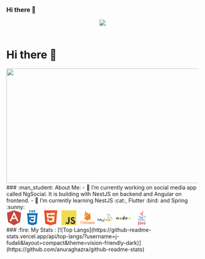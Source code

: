 ### Hi there 👋

<!--
**j-fudali/j-fudali** is a ✨ _special_ ✨ repository because its `README.md` (this file) appears on your GitHub profile.

Here are some ideas to get you started:

- 🔭 I’m currently working on ...
- 🌱 I’m currently learning ...
- 👯 I’m looking to collaborate on ...
- 🤔 I’m looking for help with ...
- 💬 Ask me about ...
- 📫 How to reach me: ...
- 😄 Pronouns: ...
- ⚡ Fun fact: ...
-->
<div align="center"><img src="https://media.giphy.com/media/1GEATImIxEXVR79Dhk/giphy.gif" width="150"/></div>
<img src="https://komarev.com/ghpvc/?username=j-fudali&style=flat-square&color=blue" alt=""/>
<h1>Hi there 👋</h1>
<div><img src="https://media.giphy.com/media/okZ8eqHMUPDdLEAIkf/giphy.gif" height="300" width="600"/></div>
### :man_student: About Me:
- 🔭 I’m currently working on social media app called NgSocial. It is building with NestJS on backend and Angular on frontend.
- 🌱 I’m currently learning NestJS :cat:, Flutter :bird: and Spring :sunny:
<div>
  <img src="https://github.com/devicons/devicon/blob/master/icons/angularjs/angularjs-plain.svg" height="40" width="40" />&nbsp;
  <img src="https://github.com/devicons/devicon/blob/master/icons/css3/css3-plain-wordmark.svg"  t width="40" height="40"/>&nbsp;
  <img src="https://github.com/devicons/devicon/blob/master/icons/html5/html5-original.svg"  width="40" height="40"/>&nbsp;
  <img src="https://github.com/devicons/devicon/blob/master/icons/javascript/javascript-original.svg"  width="40" height="40"/>&nbsp;
  <img src="https://github.com/devicons/devicon/blob/master/icons/firebase/firebase-plain-wordmark.svg" width="40" height="40"/>&nbsp;
  <img src="https://github.com/devicons/devicon/blob/master/icons/mysql/mysql-original-wordmark.svg" title="MySQL"  alt="MySQL" width="40" height="40"/>&nbsp;
  <img src="https://github.com/devicons/devicon/blob/master/icons/nodejs/nodejs-original-wordmark.svg" title="NodeJS" alt="NodeJS" width="40" height="40"/>&nbsp;
  <img src="https://github.com/devicons/devicon/blob/master/icons/java/java-original-wordmark.svg" title="Java" alt="Java" width="40" height="40"/>&nbsp;
</div>
### :fire: My Stats :
[![Top Langs](https://github-readme-stats.vercel.app/api/top-langs/?username=j-fudali&layout=compact&theme=vision-friendly-dark)](https://github.com/anuraghazra/github-readme-stats)
